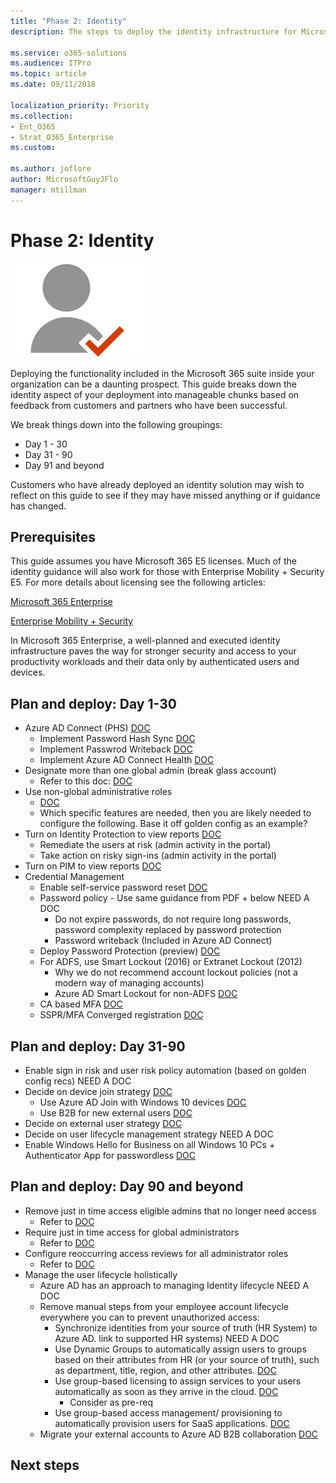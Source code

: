 ```yaml
---
title: "Phase 2: Identity"
description: The steps to deploy the identity infrastructure for Microsoft 365 Enterprise.

ms.service: o365-solutions
ms.audience: ITPro
ms.topic: article
ms.date: 09/11/2018

localization_priority: Priority
ms.collection: 
- Ent_O365
- Strat_O365_Enterprise
ms.custom:

ms.author: joflore
author: MicrosoftGuyJFlo
manager: mtillman
---
```

# Phase 2: Identity

![](./media/deploy-foundation-infrastructure/identity_icon.png)

Deploying the functionality included in the Microsoft 365 suite inside your organization can be a daunting prospect. This guide breaks down the identity aspect of your deployment into manageable chunks based on feedback from customers and partners who have been successful.

We break things down into the following groupings:

- Day 1 - 30
- Day 31 - 90
- Day 91 and beyond

Customers who have already deployed an identity solution may wish to reflect on this guide to see if they may have missed anything or if guidance has changed.

## Prerequisites

This guide assumes you have Microsoft 365 E5 licenses. Much of the identity guidance will also work for those with Enterprise Mobility + Security E5. For more details about licensing see the following articles:

[Microsoft 365 Enterprise](https://www.microsoft.com/licensing/product-licensing/microsoft-365-enterprise.aspx)

[Enterprise Mobility + Security](https://www.microsoft.com/licensing/product-licensing/enterprise-mobility-security.aspx)

In Microsoft 365 Enterprise, a well-planned and executed identity infrastructure paves the way for stronger security and access to your productivity workloads and their data only by authenticated users and devices.

## Plan and deploy: Day 1-30

- Azure AD Connect (PHS) [DOC](/azure/active-directory/connect/active-directory-aadconnect#install-azure-ad-connect)
   - Implement Password Hash Sync [DOC](/azure/active-directory/connect/active-directory-aadconnectsync-implement-password-hash-synchronization)
   - Implement Passwrod Writeback [DOC](/azure/active-directory/authentication/howto-sspr-writeback)
   - Implement Azure AD Connect Health [DOC](/azure/active-directory/connect-health/active-directory-aadconnect-health)
- Designate more than one global admin (break glass account)
   - Refer to this doc: [DOC](/azure/active-directory/users-groups-roles/directory-emergency-access)
- Use non-global administrative roles
   - [DOC](/azure/active-directory/users-groups-roles/directory-assign-admin-roles)
   - Which specific features are needed, then you are likely needed to configure the following. Base it off golden config as an example?
- Turn on Identity Protection to view reports [DOC](/azure/active-directory/identity-protection/enable)
   - Remediate the users at risk (admin activity in the portal)
   - Take action on risky sign-ins (admin activity in the portal)
- Turn on PIM to view reports [DOC](/azure/active-directory/privileged-identity-management/pim-getting-started)
- Credential Management
   - Enable self-service password reset [DOC](/azure/active-directory/authentication/quickstart-sspr)
   - Password policy - Use same guidance from PDF + below NEED A DOC
      - Do not expire passwords, do not require long passwords, password complexity replaced by password protection
      - Password writeback (Included in Azure AD Connect)
   - Deploy Password Protection (preview) [DOC](/azure/active-directory/authentication/concept-password-ban-bad)
   - For ADFS, use Smart Lockout (2016) or Extranet Lockout (2012)
      - Why we do not recommend account lockout policies (not a modern way of managing accounts)
      - Azure AD Smart Lockout for non-ADFS [DOC](/azure/active-directory/authentication/howto-password-smart-lockout)
   - CA based MFA [DOC](/azure/active-directory/authentication/howto-mfa-getstarted)
   - SSPR/MFA Converged registration [DOC](/azure/active-directory/authentication/concept-registration-mfa-sspr-converged)

## Plan and deploy: Day 31-90

- Enable sign in risk and user risk policy automation (based on golden config recs) NEED A DOC
- Decide on device join strategy [DOC](/azure/active-directory/devices/overview)
   - Use Azure AD Join with Windows 10 devices [DOC](/azure/active-directory/devices/azuread-joined-devices-frx)
   - Use B2B for new external users [DOC](/azure/active-directory/b2b/add-user-without-invite)
- Decide on external user strategy [DOC](/azure/active-directory/b2b/what-is-b2b)
- Decide on user lifecycle management strategy NEED A DOC
- Enable Windows Hello for Business on all Windows 10 PCs + Authenticator App for passwordless [DOC](/windows/security/identity-protection/hello-for-business/hello-identity-verification)

## Plan and deploy: Day 90 and beyond

- Remove just in time access eligible admins that no longer need access
   - Refer to [DOC](/azure/active-directory/privileged-identity-management/pim-how-to-add-role-to-user)
- Require just in time access for global administrators
   - Refer to [DOC](/azure/active-directory/privileged-identity-management/pim-how-to-add-role-to-user)
- Configure reoccurring access reviews for all administrator roles
   - Refer to [DOC](/azure/active-directory/privileged-identity-management/pim-how-to-start-security-review)
- Manage the user lifecycle holistically
   - Azure AD has an approach to managing Identity lifecycle NEED A DOC
   - Remove manual steps from your employee account lifecycle everywhere you can to prevent unauthorized access:
      - Synchronize identities from your source of truth (HR System) to Azure AD. link to supported HR systems) NEED A DOC
      - Use Dynamic Groups to automatically assign users to groups based on their attributes from HR (or your source of truth), such as department, title, region, and other attributes. [DOC](/azure/active-directory/users-groups-roles/groups-dynamic-membership)
      - Use group-based licensing to assign services to your users automatically as soon as they arrive in the cloud. [DOC](/azure/active-directory/users-groups-roles/licensing-groups-assign)
         - Consider as pre-req
      - Use group-based access management/ provisioning to automatically provision users for SaaS applications. [DOC](/azure/active-directory/manage-apps/what-is-access-management)
   - Migrate your external accounts to Azure AD B2B collaboration [DOC](/azure/active-directory/b2b/hybrid-cloud-to-on-premises)

## Next steps
